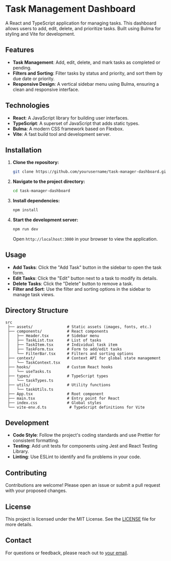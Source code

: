 # Task Management Dashboard

A React and TypeScript application for managing tasks. This dashboard allows users to add, edit, delete, and prioritize tasks. Built using Bulma for styling and Vite for development.

## Features

- **Task Management**: Add, edit, delete, and mark tasks as completed or pending.
- **Filters and Sorting**: Filter tasks by status and priority, and sort them by due date or priority.
- **Responsive Design**: A vertical sidebar menu using Bulma, ensuring a clean and responsive interface.

## Technologies

- **React**: A JavaScript library for building user interfaces.
- **TypeScript**: A superset of JavaScript that adds static types.
- **Bulma**: A modern CSS framework based on Flexbox.
- **Vite**: A fast build tool and development server.

## Installation

1. **Clone the repository:**

   ```bash
   git clone https://github.com/yourusername/task-manager-dashboard.git
   ```

2. **Navigate to the project directory:**

   ```bash
   cd task-manager-dashboard
   ```

3. **Install dependencies:**

   ```bash
   npm install
   ```

4. **Start the development server:**

   ```bash
   npm run dev
   ```

   Open `http://localhost:3000` in your browser to view the application.

## Usage

- **Add Tasks**: Click the "Add Task" button in the sidebar to open the task form.
- **Edit Tasks**: Click the "Edit" button next to a task to modify its details.
- **Delete Tasks**: Click the "Delete" button to remove a task.
- **Filter and Sort**: Use the filter and sorting options in the sidebar to manage task views.

## Directory Structure

```
src
 ├── assets/               # Static assets (images, fonts, etc.)
 ├── components/           # React components
 │   ├── Header.tsx        # Sidebar menu
 │   ├── TaskList.tsx      # List of tasks
 │   ├── TaskItem.tsx      # Individual task item
 │   ├── TaskForm.tsx      # Form to add/edit tasks
 │   └── FilterBar.tsx     # Filters and sorting options
 ├── context/              # Context API for global state management
 │   └── TaskContext.tsx
 ├── hooks/                # Custom React hooks
 │   └── useTasks.ts
 ├── types/                # TypeScript types
 │   └── taskTypes.ts
 ├── utils/                # Utility functions
 │   └── taskUtils.ts
 ├── App.tsx               # Root component
 ├── main.tsx              # Entry point for React
 ├── index.css             # Global styles
 └── vite-env.d.ts          # TypeScript definitions for Vite
```

## Development

- **Code Style**: Follow the project's coding standards and use Prettier for consistent formatting.
- **Testing**: Add unit tests for components using Jest and React Testing Library.
- **Linting**: Use ESLint to identify and fix problems in your code.

## Contributing

Contributions are welcome! Please open an issue or submit a pull request with your proposed changes.

## License

This project is licensed under the MIT License. See the [LICENSE](LICENSE) file for more details.

## Contact

For questions or feedback, please reach out to [your email](mailto:davi.komura@gmail.com).